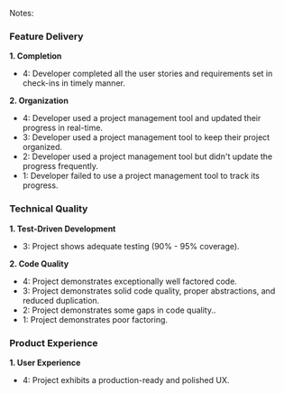 Notes:


### Feature Delivery

**1. Completion**

* 4: Developer completed all the user stories and requirements set in check-ins in timely
manner.  

**2. Organization**

* 4: Developer used a project management tool and updated their progress in real-time.
* 3: Developer used a project management tool to keep their project organized.
* 2: Developer used a project management tool but didn't update the progress frequently.
* 1: Developer failed to use a project management tool to track its progress.

### Technical Quality

**1. Test-Driven Development**

* 3: Project shows adequate testing (90% - 95% coverage).


**2. Code Quality**

* 4: Project demonstrates exceptionally well factored code.
* 3: Project demonstrates solid code quality, proper abstractions, and reduced duplication.
* 2: Project demonstrates some gaps in code quality..
* 1: Project demonstrates poor factoring.

### Product Experience

**1. User Experience**

* 4: Project exhibits a production-ready and polished UX.
